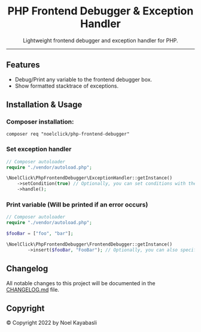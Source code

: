 <div align="center">
    <h1>PHP Frontend Debugger & Exception Handler</h1>
    <p>Lightweight frontend debugger and exception handler for PHP.</p>
    <hr>
</div>

## Features
* Debug/Print any variable to the frontend debugger box.
* Show formatted stacktrace of exceptions.

## Installation & Usage
### Composer installation: 
`composer req "noelclick/php-frontend-debugger"`
### Set exception handler 
```php
// Composer autoloader
require "./vendor/autoload.php"; 

\NoelClick\PhpFrontendDebugger\ExceptionHandler::getInstance()
    ->setCondition(true) // Optionally, you can set conditions with the `setCondition()` method.
    ->handle();
```
### Print variable (Will be printed if an error occurs)
```php
// Composer autoloader
require "./vendor/autoload.php"; 

$fooBar = ["foo", "bar"];

\NoelClick\PhpFrontendDebugger\FrontendDebugger::getInstance()
        ->insert($fooBar, "FooBar"); // Optionally, you can also specify a title.
```

## Changelog
All notable changes to this project will be documented in the [CHANGELOG.md](CHANGELOG.md) file.

## Copyright
&copy; Copyright 2022 by Noel Kayabasli